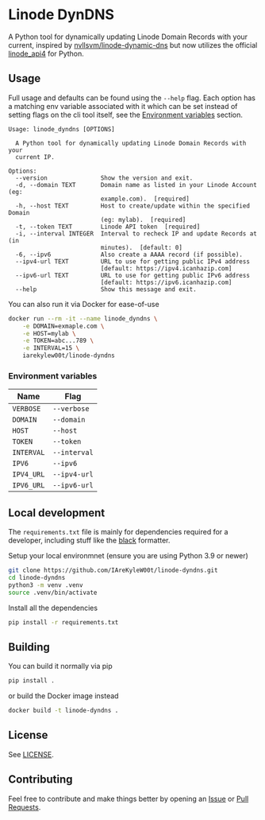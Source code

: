 # Linode DynDNS

A Python tool for dynamically updating Linode Domain Records with your current, inspired by [nvllsvm/linode-dynamic-dns](https://github.com/nvllsvm/linode-dynamic-dns) but now utilizes the official [linode_api4](https://github.com/linode/linode_api4-python) for Python.

## Usage

Full usage and defaults can be found using the `--help` flag. Each option has a matching env variable associated with it which can be set instead of setting flags on the cli tool itself, see the [Environment variables](#Environment-variables) section.

```
Usage: linode_dyndns [OPTIONS]

  A Python tool for dynamically updating Linode Domain Records with your
  current IP.

Options:
  --version               Show the version and exit.
  -d, --domain TEXT       Domain name as listed in your Linode Account (eg:
                          example.com).  [required]
  -h, --host TEXT         Host to create/update within the specified Domain
                          (eg: mylab).  [required]
  -t, --token TEXT        Linode API token  [required]
  -i, --interval INTEGER  Interval to recheck IP and update Records at (in
                          minutes).  [default: 0]
  -6, --ipv6              Also create a AAAA record (if possible).
  --ipv4-url TEXT         URL to use for getting public IPv4 address
                          [default: https://ipv4.icanhazip.com]
  --ipv6-url TEXT         URL to use for getting public IPv6 address
                          [default: https://ipv6.icanhazip.com]
  --help                  Show this message and exit.
```

You can also run it via Docker for ease-of-use

```sh
docker run --rm -it --name linode_dyndns \
    -e DOMAIN=exmaple.com \
    -e HOST=mylab \
    -e TOKEN=abc...789 \
    -e INTERVAL=15 \
    iarekylew00t/linode-dyndns
```

### Environment variables

| Name       | Flag         |
| ---------- | ------------ |
| `VERBOSE`  | `--verbose`  |
| `DOMAIN`   | `--domain`   |
| `HOST`     | `--host`     |
| `TOKEN`    | `--token`    |
| `INTERVAL` | `--interval` |
| `IPV6`     | `--ipv6`     |
| `IPV4_URL` | `--ipv4-url` |
| `IPV6_URL` | `--ipv6-url` |

## Local development

The `requirements.txt` file is mainly for dependencies required for a developer, including stuff like the [black](https://github.com/psf/black) formatter.

Setup your local environmnet (ensure you are using Python 3.9 or newer)

```sh
git clone https://github.com/IAreKyleW00t/linode-dyndns.git
cd linode-dyndns
python3 -m venv .venv
source .venv/bin/activate
```

Install all the dependencies

```sh
pip install -r requirements.txt
```

## Building

You can build it normally via pip

```sh
pip install .
```

or build the Docker image instead

```sh
docker build -t linode-dyndns .
```

## License

See [LICENSE](https://github.com/IAreKyleW00t/linode-dyndns/blob/main/LICENSE).

## Contributing

Feel free to contribute and make things better by opening an [Issue](https://github.com/IAreKyleW00t/linode-dyndns/issues) or [Pull Requests](https://github.com/IAreKyleW00t/linode-dyndns/pulls).
